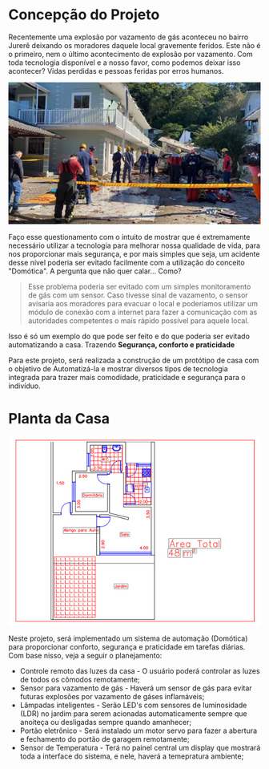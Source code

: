 # Concepção do Projeto

Recentemente uma explosão por vazamento de gás aconteceu no bairro Jurerê deixando os moradores daquele local gravemente feridos. Este não é o primeiro, nem o último acontecimento de explosão por vazamento. Com toda tecnologia disponível e a nosso favor, como podemos deixar isso acontecer? Vidas perdidas e pessoas feridas por erros humanos. 

![Explosao](./Figuras/explosaojurere.jpg)

Faço esse questionamento com o intuito de mostrar que é extremamente necessário utilizar a tecnologia para melhorar nossa qualidade de vida, para nos proporcionar mais segurança, e por mais simples que seja, um acidente desse nível poderia ser evitado facilmente com a utilização do conceito "Domótica". A pergunta que não quer calar... Como?
> Esse problema poderia ser evitado com um simples monitoramento de gás com um sensor. Caso tivesse sinal de vazamento, o sensor avisaria aos moradores para evacuar o local e poderiamos utilizar um módulo de conexão com a internet para fazer a comunicação com as autoridades competentes o mais rápido possível para aquele local.

Isso é só um exemplo do que pode ser feito e do que poderia ser evitado automatizando a casa. Trazendo **Segurança, conforto e praticidade**

Para este projeto, será realizada a construção de um protótipo de casa com o objetivo de Automatizá-la e mostrar diversos tipos de tecnologia integrada para trazer mais comodidade, praticidade e segurança para o indivíduo.

# Planta da Casa

![Figura 1 - Planta da Casa](./Figuras/planta.png)

Neste projeto, será implementado um sistema de automação (Domótica) para proporcionar conforto, segurança e praticidade em tarefas diárias. Com base nisso, veja a seguir o planejamento:

* Controle remoto das luzes da casa - O usuário poderá controlar as luzes de todos os cômodos remotamente;
* Sensor para vazamento de gás - Haverá um sensor de gás para evitar futuras explosões por vazamento de gáses inflamáveis;
* Lâmpadas inteligentes - Serão LED's com sensores de luminosidade (LDR) no jardim para serem acionadas automaticamente sempre que anoiteça ou desligadas sempre quando amanhecer;
* Portão eletrônico - Será instalado um motor servo para fazer a abertura e fechamento do portão de garagem remotamente; 
* Sensor de Temperatura - Terá no painel central um display que mostrará toda a interface do sistema, e nele, haverá a temepratura ambiente;

